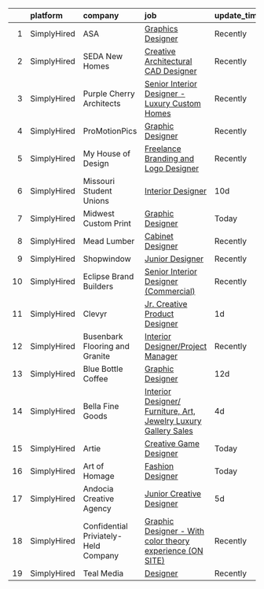 

|    | platform    | company                              | job                                                                                                                                                                           | update_time   | location            |
|---:|:------------|:-------------------------------------|:------------------------------------------------------------------------------------------------------------------------------------------------------------------------------|:--------------|:--------------------|
|  1 | SimplyHired | ASA                                  | [Graphics Designer](https://www.simplyhired.com/job/hXCOGKRB7zNtjHab4D6rXznXqNSgCpEMu-IwLCuYGZqi7QyIpJIn3g?q=creative+designer)                                               | Recently      | Remote              |
|  2 | SimplyHired | SEDA New Homes                       | [Creative Architectural CAD Designer](https://www.simplyhired.com/job/w7qbQeuc2aCBgxh-X0bJjT12UU6QttNj58KvL73TBp4_6LV9ukdNNA?q=creative+designer)                             | Recently      | Jacksonville, FL    |
|  3 | SimplyHired | Purple Cherry Architects             | [Senior Interior Designer - Luxury Custom Homes](https://www.simplyhired.com/job/DKtXosXZCIU2Q1IIo86h5VbTwhG8k5EBXMBMePtzKPOxzitcKQXwxA?q=creative+designer)                  | Recently      | Charlottesville, VA |
|  4 | SimplyHired | ProMotionPics                        | [Graphic Designer](https://www.simplyhired.com/job/LyEEx8TCHM-TBJd9ipMTIIjDDrQX6K7w00d0JurhxZ_XOyHeMY1rqg?q=creative+designer)                                                | Recently      | Remote              |
|  5 | SimplyHired | My House of Design                   | [Freelance Branding and Logo Designer](https://www.simplyhired.com/job/YBqh910N6St-zkSwI5oc-HY4y1wT-4VvWVWm8WmU0Htf2uFTg1u0-w?q=creative+designer)                            | Recently      | Remote              |
|  6 | SimplyHired | Missouri Student Unions              | [Interior Designer](https://www.simplyhired.com/job/qY0gjasuLTaAiSx5KmJjpAZKcOBMh6YaRmcjkz3SA3w3PVNVPjAwbg?q=creative+designer)                                               | 10d           | Columbia, MO        |
|  7 | SimplyHired | Midwest Custom Print                 | [Graphic Designer](https://www.simplyhired.com/job/h3bwpmADTaGsIsw46j50r72G0ftNWCfSXB1cw8Nh-Pfonw9x-uI6pg?q=creative+designer)                                                | Today         | Remote              |
|  8 | SimplyHired | Mead Lumber                          | [Cabinet Designer](https://www.simplyhired.com/job/JOweUw_l3pDPsqtIg-3gorBXWYvW_IStT4VkQXlyHLdhruJ2QjvyDg?q=creative+designer)                                                | Recently      | Kearney, NE         |
|  9 | SimplyHired | Shopwindow                           | [Junior Designer](https://www.simplyhired.com/job/-AZgbxRutSXzcLxt0dEJJR4Avh4MacPA3CqrTvE1i8TjcWNLCaePAw?q=creative+designer)                                                 | Recently      | Remote              |
| 10 | SimplyHired | Eclipse Brand Builders               | [Senior Interior Designer (Commercial)](https://www.simplyhired.com/job/O31U44uTvCk6Md1bmIgfETA3an8SYJZ4OGX3bWRyC4ZDMFwFD5AwCg?q=creative+designer)                           | Recently      | Suwanee, GA         |
| 11 | SimplyHired | Clevyr                               | [Jr. Creative Product Designer](https://www.simplyhired.com/job/rGVjv2OsLrQfBDMn9lMrCK05QU0S_ipbFoWa4ogwE_wG7LmGosIYXg?q=creative+designer)                                   | 1d            | Oklahoma City, OK   |
| 12 | SimplyHired | Busenbark Flooring and Granite       | [Interior Designer/Project Manager](https://www.simplyhired.com/job/pyT6zMKi-M1IXvLrgX7cP4Mwx-GZQC1DuhxnA575rDykUW9it-bfpw?q=creative+designer)                               | Recently      | Columbia, MO        |
| 13 | SimplyHired | Blue Bottle Coffee                   | [Graphic Designer](https://www.simplyhired.com/job/vkb3fH0DLl3eolxfv5Ly_aeO_acFLwxF2UvJ2zuUH5J_Pf2aXW1QWQ?q=creative+designer)                                                | 12d           | Remote              |
| 14 | SimplyHired | Bella Fine Goods                     | [Interior Designer/ Furniture, Art, Jewelry Luxury Gallery Sales](https://www.simplyhired.com/job/7jrOQ3I-Vll2dSEgVIR1itPexito2iXoYasSqRRAHhO1DwFMJKTXsg?q=creative+designer) | 4d            | Jackson, WY         |
| 15 | SimplyHired | Artie                                | [Creative Game Designer](https://www.simplyhired.com/job/kDAqyyj8yrhq3Yvx3Vu8PGP5w1HCWvnmaAmgF3bsFN9D-L4WtccrDQ?q=creative+designer)                                          | Today         | Los Angeles, CA     |
| 16 | SimplyHired | Art of Homage                        | [Fashion Designer](https://www.simplyhired.com/job/fvN1eHvp8uvI5j4VzS6LCauAE-vvewa8bBQfzECeSy7QltELrEAkjg?q=creative+designer)                                                | Today         | Remote              |
| 17 | SimplyHired | Andocia Creative Agency              | [Junior Creative Designer](https://www.simplyhired.com/job/Okb1t-tNYFqi6ahHHvUSlIRamD6kQf41iotB_tQPKr9cJV4yYjnQRw?q=creative+designer)                                        | 5d            | Pittsburgh, PA      |
| 18 | SimplyHired | Confidential Priviately-Held Company | [Graphic Designer - With color theory experience (ON SITE)](https://www.simplyhired.com/job/qNmn-ZzT8Pmi66BtounWjgy9ftGqKGVoNaAV0fYCoHchgk3P19XPnA?q=creative+designer)       | Recently      | Miami Lakes, FL     |
| 19 | SimplyHired | Teal Media                           | [Designer](https://www.simplyhired.com/job/RIpeaJCWXzVx71TO2T8iPVWciTfmAhKO7GODMXk5n6JMU8bUChTaMw?q=creative+designer)                                                        | Recently      | Remote              |